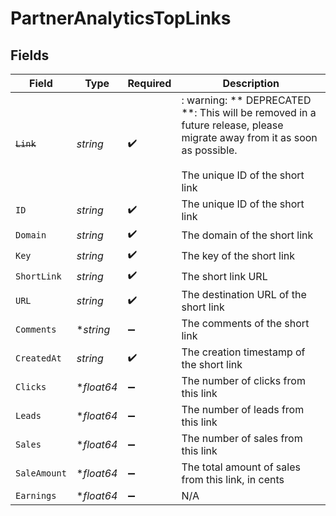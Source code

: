 # PartnerAnalyticsTopLinks


## Fields

| Field                                                                                                                                                    | Type                                                                                                                                                     | Required                                                                                                                                                 | Description                                                                                                                                              |
| -------------------------------------------------------------------------------------------------------------------------------------------------------- | -------------------------------------------------------------------------------------------------------------------------------------------------------- | -------------------------------------------------------------------------------------------------------------------------------------------------------- | -------------------------------------------------------------------------------------------------------------------------------------------------------- |
| ~~`Link`~~                                                                                                                                               | *string*                                                                                                                                                 | :heavy_check_mark:                                                                                                                                       | : warning: ** DEPRECATED **: This will be removed in a future release, please migrate away from it as soon as possible.<br/><br/>The unique ID of the short link |
| `ID`                                                                                                                                                     | *string*                                                                                                                                                 | :heavy_check_mark:                                                                                                                                       | The unique ID of the short link                                                                                                                          |
| `Domain`                                                                                                                                                 | *string*                                                                                                                                                 | :heavy_check_mark:                                                                                                                                       | The domain of the short link                                                                                                                             |
| `Key`                                                                                                                                                    | *string*                                                                                                                                                 | :heavy_check_mark:                                                                                                                                       | The key of the short link                                                                                                                                |
| `ShortLink`                                                                                                                                              | *string*                                                                                                                                                 | :heavy_check_mark:                                                                                                                                       | The short link URL                                                                                                                                       |
| `URL`                                                                                                                                                    | *string*                                                                                                                                                 | :heavy_check_mark:                                                                                                                                       | The destination URL of the short link                                                                                                                    |
| `Comments`                                                                                                                                               | **string*                                                                                                                                                | :heavy_minus_sign:                                                                                                                                       | The comments of the short link                                                                                                                           |
| `CreatedAt`                                                                                                                                              | *string*                                                                                                                                                 | :heavy_check_mark:                                                                                                                                       | The creation timestamp of the short link                                                                                                                 |
| `Clicks`                                                                                                                                                 | **float64*                                                                                                                                               | :heavy_minus_sign:                                                                                                                                       | The number of clicks from this link                                                                                                                      |
| `Leads`                                                                                                                                                  | **float64*                                                                                                                                               | :heavy_minus_sign:                                                                                                                                       | The number of leads from this link                                                                                                                       |
| `Sales`                                                                                                                                                  | **float64*                                                                                                                                               | :heavy_minus_sign:                                                                                                                                       | The number of sales from this link                                                                                                                       |
| `SaleAmount`                                                                                                                                             | **float64*                                                                                                                                               | :heavy_minus_sign:                                                                                                                                       | The total amount of sales from this link, in cents                                                                                                       |
| `Earnings`                                                                                                                                               | **float64*                                                                                                                                               | :heavy_minus_sign:                                                                                                                                       | N/A                                                                                                                                                      |